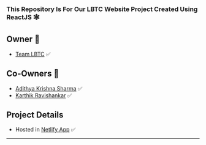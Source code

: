 ### This Repository Is For Our LBTC Website Project Created Using ReactJS 🕸

## Owner 📛

- [Team LBTC](https://github.com/TeamLBTC/) ✅

## Co-Owners 🔰

- [Adithya Krishna Sharma](https://adithyaakrishna.github.io/) ✅
- [Karthik Ravishankar](https://uravgkarthik.github.io/) ✅

## Project Details

- Hosted in [Netlify App](https://lbtcweb.netlify.app/) ✅

<hr>


